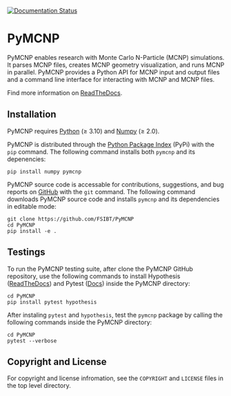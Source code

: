 [![Documentation Status](https://readthedocs.org/projects/pymcnp/badge/?version=latest)](https://pymcnp.readthedocs.io/en/latest/?badge=latest)

# PyMCNP

PyMCNP enables research with Monte Carlo N-Particle (MCNP) simulations. It parses MCNP files, creates MCNP geometry visualization, and runs MCNP in parallel. PyMCNP provides a Python API for MCNP input and output files and a command line interface for interacting with MCNP and MCNP files.

Find more information on [ReadTheDocs](https://pymcnp.readthedocs.io).

## Installation

PyMCNP requires [Python](https://www.python.org>) (≥ 3.10) and [Numpy](https://numpy.org>) (≥ 2.0).

PyMCNP is distributed through the [Python Package Index](https://pypi.org/project/pymcnp/>) (PyPi) with the ``pip`` command. The following command installs both ``pymcnp`` and its depenencies:

```
pip install numpy pymcnp
```

PyMCNP source code is accessable for contributions, suggestions, and bug reports on [GitHub](https://github.com/FSIBT/PyMCNP) with the ``git`` command. The following command downloads PyMCNP source code and installs ``pymcnp`` and its dependencies in editable mode:

```
git clone https://github.com/FSIBT/PyMCNP
cd PyMCNP
pip install -e .
```

## Testings

To run the PyMCNP testing suite, after clone the PyMCNP GitHub repository, use the following commands to install Hypothesis ([ReadTheDocs](https://hypothesis.readthedocs.io/en/latest/quickstart.html#installing])) and Pytest ([Docs](https://docs.pytest.org/en/stable/)) inside the PyMCNP directory:

```
cd PyMCNP
pip install pytest hypothesis
```

After instaling `pytest` and `hypothesis`, test the `pymcnp` package by calling the following commands inside the PyMCNP directory:

```
cd PyMCNP
pytest --verbose
```

## Copyright and License

For copyright and license infromation, see the `COPYRIGHT` and `LICENSE` files in the top level directory.
